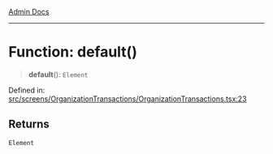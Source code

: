 [Admin Docs](/)

***

# Function: default()

> **default**(): `Element`

Defined in: [src/screens/OrganizationTransactions/OrganizationTransactions.tsx:23](https://github.com/PalisadoesFoundation/talawa-admin/blob/main/src/screens/OrganizationTransactions/OrganizationTransactions.tsx#L23)

## Returns

`Element`
